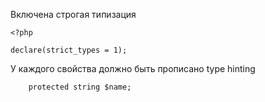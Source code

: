 Включена строгая типизация
~~~
<?php

declare(strict_types = 1);
~~~
У каждого свойства должно быть прописано type hinting
~~~
    protected string $name;
~~~